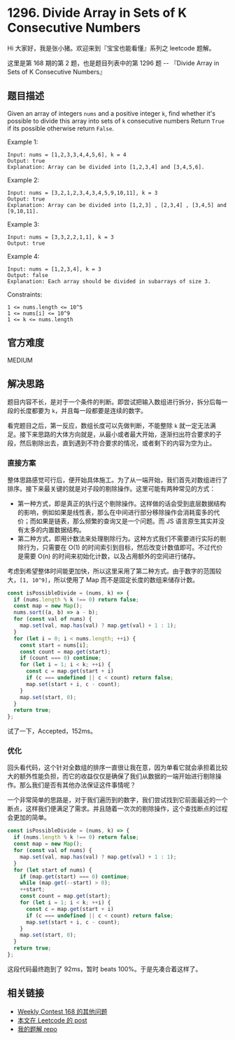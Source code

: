 # 1296. Divide Array in Sets of K Consecutive Numbers

Hi 大家好，我是张小猪。欢迎来到『宝宝也能看懂』系列之 leetcode 题解。

这里是第 168 期的第 2 题，也是题目列表中的第 1296 题 -- 『Divide Array in Sets of K Consecutive Numbers』

## 题目描述

Given an array of integers `nums` and a positive integer `k`, find whether it's possible to divide this array into sets of `k` consecutive numbers
Return `True` if its possible otherwise return `False`.

Example 1:

```shell
Input: nums = [1,2,3,3,4,4,5,6], k = 4
Output: true
Explanation: Array can be divided into [1,2,3,4] and [3,4,5,6].
```

Example 2:

```shell
Input: nums = [3,2,1,2,3,4,3,4,5,9,10,11], k = 3
Output: true
Explanation: Array can be divided into [1,2,3] , [2,3,4] , [3,4,5] and [9,10,11].
```

Example 3:

```shell
Input: nums = [3,3,2,2,1,1], k = 3
Output: true
```

Example 4:

```shell
Input: nums = [1,2,3,4], k = 3
Output: false
Explanation: Each array should be divided in subarrays of size 3.
```

Constraints:

```shell
1 <= nums.length <= 10^5
1 <= nums[i] <= 10^9
1 <= k <= nums.length
```

## 官方难度

MEDIUM

## 解决思路

题目内容不长，是对于一个条件的判断。即尝试把输入数组进行拆分，拆分后每一段的长度都要为 `k`，并且每一段都要是连续的数字。

看完题目之后，第一反应，数组长度可以先做判断，不能整除 `k` 就一定无法满足。接下来思路的大体方向就是，从最小或者最大开始，逐渐扫出符合要求的子段，然后剔除出去，直到遇到不符合要求的情况，或者剩下的内容为空为止。

### 直接方案

整体思路感觉可行后，便开始具体施工。为了从一端开始，我们首先对数组进行了排序。接下来最关键的就是对子段的剔除操作。这里可能有两种常见的方式：

- 第一种方式，即是真正的执行这个剔除操作。这样做的话会受到底层数据结构的影响，例如如果是线性表，那么在中间进行部分移除操作会消耗蛮多的代价；而如果是链表，那么频繁的查询又是一个问题。而 JS 语言原生其实并没有太多的内置数据结构。
- 第二种方式，即用计数法来处理剔除行为。这种方式我们不需要进行实际的剔除行为，只需要在 O(1) 的时间索引到目标，然后改变计数值即可。不过代价是需要 O(n) 的时间来初始化计数，以及占用额外的空间进行储存。

考虑到希望整体时间能更加快，所以这里采用了第二种方式。由于数字的范围较大，`[1, 10^9]`，所以使用了 Map 而不是固定长度的数组来储存计数。

```js
const isPossibleDivide = (nums, k) => {
  if (nums.length % k !== 0) return false;
  const map = new Map();
  nums.sort((a, b) => a - b);
  for (const val of nums) {
    map.set(val, map.has(val) ? map.get(val) + 1 : 1);
  }
  for (let i = 0; i < nums.length; ++i) {
    const start = nums[i];
    const count = map.get(start);
    if (count === 0) continue;
    for (let i = 1; i < k; ++i) {
      const c = map.get(start + i)
      if (c === undefined || c < count) return false;
      map.set(start + i, c - count);
    }
    map.set(start, 0);
  }
  return true;
};
```

试了一下，Accepted，152ms。

### 优化

回头看代码，这个针对全数组的排序一直很让我在意，因为单看它就会承担着比较大的额外性能负担，而它的收益仅仅是确保了我们从数据的一端开始进行剔除操作。那么我们是否有其他办法保证这件事情呢？

一个非常简单的思路是，对于我们遍历到的数字，我们尝试找到它前面最近的一个断点，这样我们便满足了需求。并且随着一次次的剔除操作，这个查找断点的过程会更加的简单。

```js
const isPossibleDivide = (nums, k) => {
  if (nums.length % k !== 0) return false;
  const map = new Map();
  for (const val of nums) {
    map.set(val, map.has(val) ? map.get(val) + 1 : 1);
  }
  for (let start of nums) {
    if (map.get(start) === 0) continue;
    while (map.get(--start) > 0);
    ++start;
    const count = map.get(start);
    for (let i = 1; i < k; ++i) {
      const c = map.get(start + i)
      if (c === undefined || c < count) return false;
      map.set(start + i, c - count);
    }
    map.set(start, 0);
  }
  return true;
};
```

这段代码最终跑到了 92ms，暂时 beats 100%。于是先凑合着这样了。

## 相关链接

- [Weekly Contest 168 的其他问题](https://github.com/poppinlp/leetcode#weekly-contest-168)
- [本文在 Leetcode 的 post](https://leetcode.com/problems/divide-array-in-sets-of-k-consecutive-numbers/discuss/458533/javascript-easy-to-understand-greedy)
- [我的题解 repo](https://github.com/poppinlp/leetcode)

